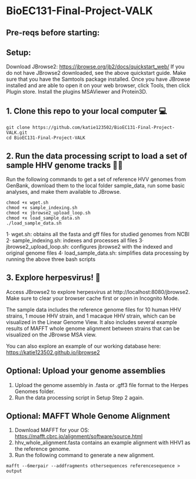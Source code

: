 
# BioEC131-Final-Project-VALK

## Pre-reqs before starting:

## Setup:
Download JBrowse2: https://jbrowse.org/jb2/docs/quickstart_web/
If you do not have JBrowse2 downloaded, see the above quickstart guide.
Make sure that you have the Samtools package installed. 
Once you have JBrowse installed and are able to open it on your web browser, click Tools, then click Plugin store. Install the plugins MSAViewer and Protein3D.

## 1. Clone this repo to your local computer 💻

```
git clone https://github.com/katie123502/BioEC131-Final-Project-VALK.git
cd BioEC131-Final-Project-VALK
```

## 2. Run the data processing script to load a set of sample HHV genome tracks 🧑‍💻
Run the following commands to get a set of reference HVV genomes from GenBank, download them to the local folder sample_data, run some basic analyses, and make them available to JBrowse.

```
chmod +x wget.sh
chmod +x sample_indexing.sh
chmod +x jbrowse2_upload_loop.sh
chmod +x load_sample_data.sh
./load_sample_data.sh
```
1· wget.sh: obtains all the fasta and gff files for studied genomes from NCBI
2· sample_indexing.sh: indexes and processes all files
3· jbrowse2_upload_loop.sh: configures jbrowse2 with the indexed and original genome files
4· load_sample_data.sh: simplifies data processing by running the above three bash scripts

## 3. Explore herpesvirus! 🦠

Access JBrowse2 to explore herpesvirus at http://localhost:8080/jbrowse2. Make sure to clear your browser cache first or open in Incognito Mode.

The sample data includes the reference genome files for 10 human HHV strains, 1 mouse HHV strain, and 1 macaque HHV strain, which can be visualized in the Linear Genome View. It also includes several example results of MAFFT whole genome alignment between strains that can be visualized on the JBrowse MSA view.

You can also explore an example of our working database here: https://katie123502.github.io/jbrowse2 

## Optional: Upload your genome assemblies

1. Upload the genome assembly in .fasta or .gff3 file format to the Herpes Genomes folder.
2. Run the data processing script in Setup Step 2 again.

## Optional: MAFFT Whole Genome Alignment

1. Download MAFFT for your OS: https://mafft.cbrc.jp/alignment/software/source.html 
2. hhv_whole_alignment.fasta contains an example alignment with HHV1 as the reference genome.
3. Run the following command to generate a new alignment.
```
mafft --6merpair --addfragments othersequences referencesequence > output
```
